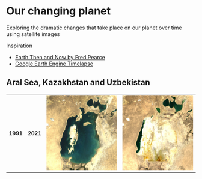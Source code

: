 # Our changing planet

Exploring the dramatic changes that take place on our planet over time using satellite images

Inspiration

- [Earth Then and Now by Fred Pearce](https://www.goodreads.com/book/show/27303880-earth-then-and-now)
- [Google Earth Engine Timelapse](https://earthengine.google.com/timelapse)

## Aral Sea, Kazakhstan and Uzbekistan

<table><tr>
<th>1991</th>
<th>2021</th>
<td> <img src="aral_sea_1991.png" width="200" height="200" /> </td>
<td> <img src="aral_sea_2021.png" width="200" height="200" /> </td>
</tr></table>